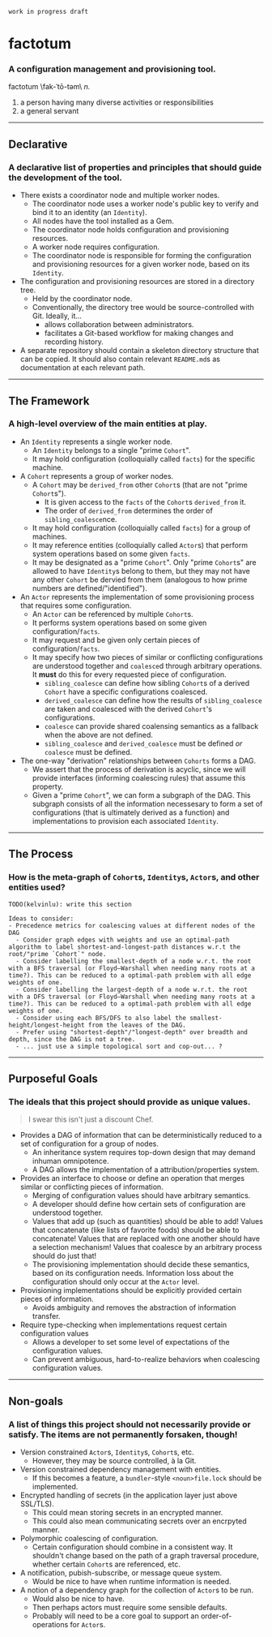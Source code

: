 ```
work in progress draft
```

# factotum
### A configuration management and provisioning tool.

factotum \fak-ˈtō-təm\ _n._

1. a person having many diverse activities or responsibilities
2. a general servant

---

## Declarative
### A declarative list of properties and principles that should guide the development of the tool.

- There exists a coordinator node and multiple worker nodes.
  - The coordinator node uses a worker node's public key to verify and bind it to an identity (an `Identity`).
  - All nodes have the tool installed as a Gem.
  - The coordinator node holds configuration and provisioning resources.
  - A worker node requires configuration.
  - The coordinator node is responsible for forming the configuration and provisioning resources for a given worker node, based on its `Identity`.
- The configuration and provisioning resources are stored in a directory tree.
  - Held by the coordinator node.
  - Conventionally, the directory tree would be source-controlled with Git.  Ideally, it...
    - allows collaboration between administrators.
    - facilitates a Git-based workflow for making changes and recording history.
- A separate repository should contain a skeleton directory structure that can be copied. It should also contain relevant `README.md`s as documentation at each relevant path.
    
---

## The Framework
### A high-level overview of the main entities at play.

- An `Identity` represents a single worker node.
  - An `Identity` belongs to a single "prime `Cohort`".
  - It may hold configuration (colloquially called `facts`) for the specific machine.
- A `Cohort` represents a group of worker nodes.
  - A `Cohort` may be `derived_from` other `Cohort`s (that are not "prime `Cohort`s").
    - It is given access to the `facts` of the `Cohort`s `derived_from` it.
    - The order of `derived_from` determines the order of `sibling_coalesce`nce.
  - It may hold configuration (colloquially called `facts`) for a group of machines.
  - It may reference entities (colloquially called `Actor`s) that perform system operations based on some given `facts`.
  - It may be designated as a "prime `Cohort`". Only "prime `Cohort`s" are allowed to have `Identity`s belong to them, but they may not have any other `Cohort` be dervied from them (analogous to how prime numbers are defined/"identified").
- An `Actor` represents the implementation of some provisioning process that requires some configuration.
  - An `Actor` can be referenced by multiple `Cohort`s.
  - It performs system operations based on some given configuration/`facts`.
  - It may request and be given only certain pieces of configuration/`facts`.
  - It may specify how two pieces of similar or conflicting configurations are understood together and `coalesce`d through arbitrary operations. It **must** do this for every requested piece of configuration.
    - `sibling_coalesce` can define how sibling `Cohort`s of a derived `Cohort` have a specific configurations coalesced.
    - `derived_coalesce` can define how the results of `sibling_coalesce` are taken and coalesced with the derived `Cohort`'s configurations.
    - `coalesce` can provide shared coalensing semantics as a fallback when the above are not defined.
    - `sibling_coalesce` and `derived_coalesce` must be defined _or_ `coalesce` must be defined.
- The one-way "derivation" relationships between `Cohorts` forms a DAG.
  - We assert that the process of derivation is acyclic, since we will provide interfaces (informing coalescing rules) that assume this property.
  - Given a "prime `Cohort`", we can form a subgraph of the DAG. This subgraph consists of all the information necessesary to form a set of configurations (that is ultimately derived as a function) and implementations to provision each associated `Identity`.

---

## The Process
### How is the meta-graph of `Cohort`s, `Identity`s, `Actor`s, and other entities used?

```
TODO(kelvinlu): write this section

Ideas to consider:
- Precedence metrics for coalescing values at different nodes of the DAG
  - Consider graph edges with weights and use an optimal-path algorithm to label shortest-and-longest-path distances w.r.t the root/"prime `Cohort`" node.
  - Consider labelling the smallest-depth of a node w.r.t. the root with a BFS traversal (or Floyd–Warshall when needing many roots at a time?). This can be reduced to a optimal-path problem with all edge weights of one.
  - Consider labelling the largest-depth of a node w.r.t. the root with a DFS traversal (or Floyd–Warshall when needing many roots at a time?). This can be reduced to a optimal-path problem with all edge weights of one.
  - Consider using each BFS/DFS to also label the smallest-height/longest-height from the leaves of the DAG.
  - Prefer using "shortest-depth"/"longest-depth" over breadth and depth, since the DAG is not a tree.
  - ... just use a simple topological sort and cop-out... ?
```

---

## Purposeful Goals
### The ideals that this project should provide as unique values.

> I swear this isn't just a discount Chef.

- Provides a DAG of information that can be deterministically reduced to a set of configuration for a group of nodes.
  - An inheritance system requires top-down design that may demand inhuman omnipotence.
  - A DAG allows the implementation of a attribution/properties system.
- Provides an interface to choose or define an operation that merges similar or conflicting pieces of information.
  - Merging of configuration values should have arbitrary semantics.
  - A developer should define how certain sets of configuration are understood together.
  - Values that add up (such as quantities) should be able to add! Values that concatenate (like lists of favorite foods) should be able to concatenate! Values that are replaced with one another should have a selection mechanism! Values that coalesce by an arbitrary process should do just that!
  - The provisioning implementation should decide these semantics, based on its configuration needs. Information loss about the configuration should only occur at the `Actor` level.
- Provisioning implementations should be explicitly provided certain pieces of information.
  - Avoids ambiguity and removes the abstraction of information transfer.
- Require type-checking when implementations request certain configuration values
  - Allows a developer to set some level of expectations of the configuration values.
  - Can prevent ambiguous, hard-to-realize behaviors when coalescing configuration values.

---

## Non-goals
### A list of things this project should not necessarily provide or satisfy. The items are not permanently forsaken, though!

- Version constrained `Actor`s, `Identity`s, `Cohort`s, etc.
  - However, they may be source controlled, à la Git.
- Version constrained dependency management with entities.
  - If this becomes a feature, a `bundler`-style `<noun>file.lock` should be implemented.
- Encrypted handling of secrets (in the application layer just above SSL/TLS).
  - This could mean storing secrets in an encrypted manner.
  - This could also mean communicating secrets over an encrpyted manner.
- Polymorphic coalescing of configuration.
  - Certain configuration should combine in a consistent way. It shouldn't change based on the path of a graph traversal procedure, whether certain `Cohort`s are referenced, etc.
- A notification, pubish-subscribe, or message queue system.
  - Would be nice to have when runtime information is needed.
- A notion of a dependency graph for the collection of `Actor`s to be run.
  - Would also be nice to have.
  - Then perhaps actors must require some sensible defaults.
  - Probably will need to be a core goal to support an order-of-operations for `Actor`s.
